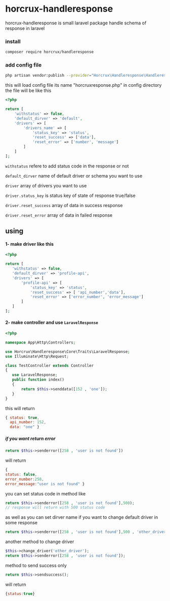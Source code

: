 # horcrux-handleresponse
horcrux-handleresponse is small laravel package handle schema of response in laravel
### install
```bash
composer require horcrux/handleresponse
```
### add config file 
```bash
php artisan vendor:publish --provider="Horcrux\Handleresponse\HandleresponseServiceProvider" --tag="config"
```
this will load config file its name "horcruxresponse.php" in config directory
the file will be like this 
```php
<?php

return [
    'withstatus' => false,
    'default_dirver' => 'default',
    'drivers' => [
        'drivers_name' => [
            'status_key' => 'status',
            'reset_success' => ['data'],
            'reset_error' => ['number', 'message']
        ]
    ]
];
```
 `withstatus`  refere to add status code in the response or not 
 
 `default_dirver` name of default driver or schema you want to use 
 
 `driver` array of drivers you want to use 
 
 `driver.status_key` is status key of state of response true/false
 
 `driver.reset_success` array of data in success response
 
 `driver.reset_error`   array of data in failed response
 
 ## using
 #### 1- make driver like this 
 ```php
<?php

return [
    'withstatus' => false,
    'default_dirver' => 'profile-api',
    'drivers' => [
        'profile-api' => [
            'status_key' => 'status',
            'reset_success' => [ 'api_number','data'],
            'reset_error' => ['error_number', 'error_message']
        ]
    ]
];
```
#### 2- make controller and use `LaravelResponse`
 ```php
<?php

namespace App\Http\Controllers;

use Horcrux\Handleresponse\Core\Traits\LaravelResponse;
use Illuminate\Http\Request;

class TestController extends Controller
{
    use LaravelResponse;
    public function index()
    {
        return $this->senddata([152 , 'one']);
    }
}
```
this will return 
```js
{ status: true,
  api_number: 152,
  data: "one" }
```
##### if you want return error 
```php
return $this->senderror([258 , 'user is not found'])
```
will return 
```js
{	
status:	false,
error_number:258,
error_message:"user is not found" }
```

you can set status code in method like 
```php
return $this->senderror([258 , 'user is not found'],500);
// response will return with 500 status code
```
as well as you can set dirver name if you want to change default driver in some response
```php
return $this->senderror([258 , 'user is not found'],500 , 'other_driver');
```
another method to change driver
```php
$this->change_driver('other_driver');
return $this->senderror([258 , 'user is not found']);
```
method to send success only 
```php
return $this->sendsuccess();
```
will return 
```js
{status:true}
```
